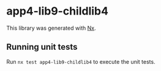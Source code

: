 # app4-lib9-childlib4

This library was generated with [Nx](https://nx.dev).

## Running unit tests

Run `nx test app4-lib9-childlib4` to execute the unit tests.
